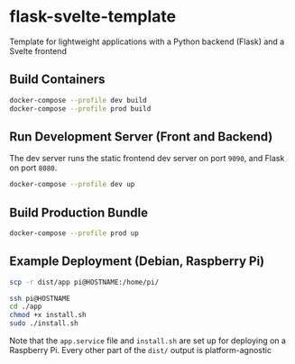 # flask-svelte-template
Template for lightweight applications with a Python backend (Flask) and a Svelte frontend

## Build Containers
```bash
docker-compose --profile dev build
docker-compose --profile prod build
```

## Run Development Server (Front and Backend)

The dev server runs the static frontend dev server on port `9090`, and Flask on port `8080`.

```bash
docker-compose --profile dev up
```

## Build Production Bundle
```bash
docker-compose --profile prod up
```

## Example Deployment (Debian, Raspberry Pi)
```bash
scp -r dist/app pi@HOSTNAME:/home/pi/

ssh pi@HOSTNAME
cd ./app
chmod +x install.sh
sudo ./install.sh
```

Note that the `app.service` file and `install.sh` are set up for deploying on a Raspberry Pi. Every other part of the `dist/` output is platform-agnostic
